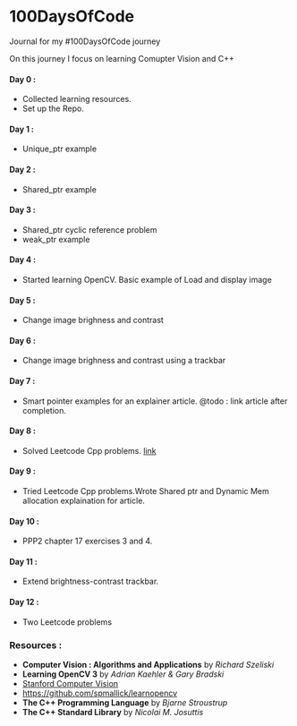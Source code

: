 # 100DaysOfCode
 Journal for my #100DaysOfCode journey

On this journey I focus on learning Comupter Vision and C++

#### Day 0 : 
* Collected learning resources. 
* Set up the Repo. 
#### Day 1 :
* Unique_ptr example
#### Day 2 :
* Shared_ptr example
#### Day 3 :
* Shared_ptr cyclic reference problem
* weak_ptr example
#### Day 4 :
* Started learning OpenCV. Basic example of Load and display image 
#### Day 5 :
* Change image brighness and contrast 
#### Day 6 :
* Change image brighness and contrast using a trackbar
#### Day 7 :
* Smart pointer examples for an explainer article. @todo : link article after completion. 
#### Day 8 :
* Solved Leetcode Cpp problems. [link](https://github.com/hegde056/LeetCode/commit/25b82bd50368519303917d35e4d88c6bf9b7129f)
#### Day 9 :
* Tried Leetcode Cpp problems.Wrote Shared ptr and Dynamic Mem allocation explaination for article.
#### Day 10 :
* PPP2 chapter 17 exercises 3 and 4.
#### Day 11 :
* Extend brightness-contrast trackbar.
#### Day 12 :
* Two Leetcode problems 

### Resources : 
* **Computer Vision : Algorithms and Applications** by *Richard Szeliski*
* **Learning OpenCV 3** by *Adrian Kaehler & Gary Bradski*
* [Stanford Computer Vision](https://www.youtube.com/playlist?list=PLf7L7Kg8_FNxHATtLwDceyh72QQL9pvpQ)
* https://github.com/spmallick/learnopencv
* **The C++ Programming Language** by *Bjarne Stroustrup*
* **The C++ Standard Library** by *Nicolai M. Josuttis*

